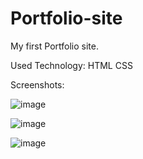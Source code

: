 # Portfolio-site


My first Portfolio site.



Used Technology:
HTML
CSS 

Screenshots:

![image](https://user-images.githubusercontent.com/18406724/212800686-38b42734-8bce-4c16-9d17-de07592fb3f6.png)


![image](https://user-images.githubusercontent.com/18406724/212800751-f173ce48-929f-45e9-a36a-58ff57917590.png)


![image](https://user-images.githubusercontent.com/18406724/212800807-cc4adbec-5488-48e6-99e2-4d5ee958e9bd.png)
